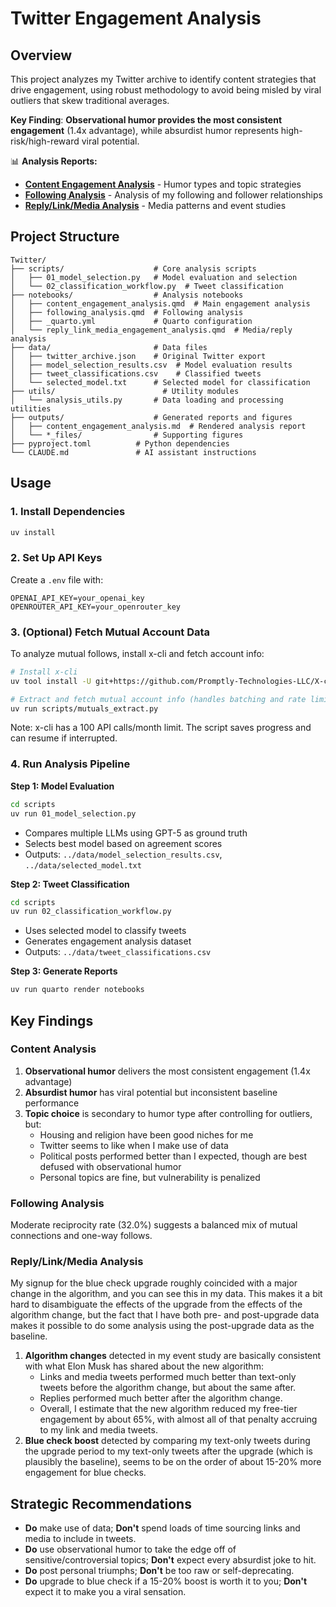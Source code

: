 # Twitter Engagement Analysis

## Overview

This project analyzes my Twitter archive to identify content strategies that drive engagement, using robust methodology to avoid being misled by viral outliers that skew traditional averages.

**Key Finding**: **Observational humor provides the most consistent engagement** (1.4x advantage), while absurdist humor represents high-risk/high-reward viral potential.

📊 **Analysis Reports:**
- **[Content Engagement Analysis](outputs/content_engagement_analysis.md)** - Humor types and topic strategies
- **[Following Analysis](outputs/following_analysis.md)** - Analysis of my following and follower relationships
- **[Reply/Link/Media Analysis](outputs/reply_link_media_engagement_analysis.md)** - Media patterns and event studies

## Project Structure

```
Twitter/
├── scripts/                    # Core analysis scripts
│   ├── 01_model_selection.py   # Model evaluation and selection
│   └── 02_classification_workflow.py  # Tweet classification
├── notebooks/                  # Analysis notebooks
│   ├── content_engagement_analysis.qmd  # Main engagement analysis
│   ├── following_analysis.qmd  # Following analysis
│   ├── _quarto.yml             # Quarto configuration
│   └── reply_link_media_engagement_analysis.qmd  # Media/reply analysis
├── data/                       # Data files
│   ├── twitter_archive.json    # Original Twitter export
│   ├── model_selection_results.csv  # Model evaluation results
│   ├── tweet_classifications.csv    # Classified tweets
│   └── selected_model.txt      # Selected model for classification
├── utils/                        # Utility modules
│   └── analysis_utils.py       # Data loading and processing utilities
├── outputs/                    # Generated reports and figures
│   ├── content_engagement_analysis.md  # Rendered analysis report
│   └── *_files/                # Supporting figures
├── pyproject.toml          # Python dependencies
└── CLAUDE.md               # AI assistant instructions
```

## Usage

### 1. Install Dependencies
```bash
uv install
```

### 2. Set Up API Keys
Create a `.env` file with:
```
OPENAI_API_KEY=your_openai_key
OPENROUTER_API_KEY=your_openrouter_key
```

### 3. (Optional) Fetch Mutual Account Data
To analyze mutual follows, install x-cli and fetch account info:
```bash
# Install x-cli
uv tool install -U git+https://github.com/Promptly-Technologies-LLC/X-cli.git

# Extract and fetch mutual account info (handles batching and rate limits)
uv run scripts/mutuals_extract.py
```
Note: x-cli has a 100 API calls/month limit. The script saves progress and can resume if interrupted.

### 4. Run Analysis Pipeline

**Step 1: Model Evaluation**
```bash
cd scripts
uv run 01_model_selection.py
```
- Compares multiple LLMs using GPT-5 as ground truth
- Selects best model based on agreement scores
- Outputs: `../data/model_selection_results.csv`, `../data/selected_model.txt`

**Step 2: Tweet Classification**  
```bash
cd scripts
uv run 02_classification_workflow.py
```
- Uses selected model to classify tweets
- Generates engagement analysis dataset
- Outputs: `../data/tweet_classifications.csv`

**Step 3: Generate Reports**

```bash
uv run quarto render notebooks
```

## Key Findings

### Content Analysis

1. **Observational humor** delivers the most consistent engagement (1.4x advantage)
2. **Absurdist humor** has viral potential but inconsistent baseline performance  
3. **Topic choice** is secondary to humor type after controlling for outliers, but:
   - Housing and religion have been good niches for me
   - Twitter seems to like when I make use of data
   - Political posts performed better than I expected, though are best defused with observational humor
   - Personal topics are fine, but vulnerability is penalized

### Following Analysis

Moderate reciprocity rate (32.0%) suggests a balanced mix of mutual connections and one-way follows.

### Reply/Link/Media Analysis

My signup for the blue check upgrade roughly coincided with a major change in the algorithm, and you can see this in my data. This makes it a bit hard to disambiguate the effects of the upgrade from the effects of the algorithm change, but the fact that I have both pre- and post-upgrade data makes it possible to do some analysis using the post-upgrade data as the baseline.

1. **Algorithm changes** detected in my event study are basically consistent with what Elon Musk has shared about the new algorithm:
   - Links and media tweets performed much better than text-only tweets before the algorithm change, but about the same after.
   - Replies performed much better after the algorithm change.
   - Overall, I estimate that the new algorithm reduced my free-tier engagement by about 65%, with almost all of that penalty accruing to my link and media tweets.
2. **Blue check boost** detected by comparing my text-only tweets during the upgrade period to my text-only tweets after the upgrade (which is plausibly the baseline), seems to be on the order of about 15-20% more engagement for blue checks.

## Strategic Recommendations

- **Do** make use of data; **Don't** spend loads of time sourcing links and media to include in tweets.
- **Do** use observational humor to take the edge off of sensitive/controversial topics; **Don't** expect every absurdist joke to hit.
- **Do** post personal triumphs; **Don't** be too raw or self-deprecating.
- **Do** upgrade to blue check if a 15-20% boost is worth it to you; **Don't** expect it to make you a viral sensation.
